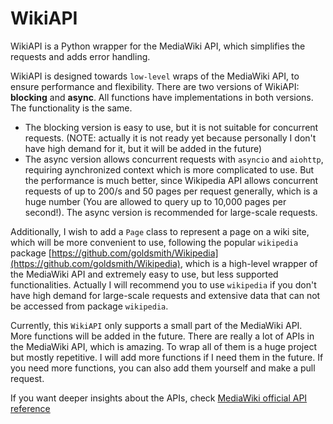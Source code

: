 # WikiAPI

WikiAPI is a Python wrapper for the MediaWiki API, which simplifies the requests and adds error handling.

WikiAPI is designed towards `low-level` wraps of the MediaWiki API, to ensure performance and flexibility.
There are two versions of WikiAPI: **blocking** and **async**. All functions have implementations in both versions. The functionality is the same.
- The blocking version is easy to use, but it is not suitable for concurrent requests. (NOTE: actually it is not ready yet because personally I don't have high demand for it, but it will be added in the future)
- The async version allows concurrent requests with `asyncio` and `aiohttp`, requiring aynchronized context which is more complicated to use. But the performance is much better, since Wikipedia API allows concurrent requests of up to 200/s and 50 pages per request generally, which is a huge number (You are allowed to query up to 10,000 pages per second!). The async version is recommended for large-scale requests.

Additionally, I wish to add a `Page` class to represent a page on a wiki site, which will be more convenient to use, following the popular `wikipedia` package [https://github.com/goldsmith/Wikipedia](https://github.com/goldsmith/Wikipedia), which is a high-level wrapper of the MediaWiki API and extremely easy to use, but less supported functionalities. Actually I will recommend you to use `wikipedia` if you don't have high demand for large-scale requests and extensive data that can not be accessed from package `wikipedia`.

Currently, this `WikiAPI` only supports a small part of the MediaWiki API. More functions will be added in the future. There are really a lot of APIs in the MediaWiki API, which is amazing. To wrap all of them is a huge project but mostly repetitive. I will add more functions if I need them in the future. If you need more functions, you can also add them yourself and make a pull request.

If you want deeper insights about the APIs, check [MediaWiki official API reference](https://www.mediawiki.org/wiki/API:Main_page)